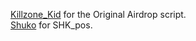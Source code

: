 [Killzone_Kid](http://killzonekid.com/arma-scripting-tutorials-epic-armour-drop/) for the Original Airdrop script.  
[Shuko](http://forums.bistudio.com/showthread.php?t=89376) for SHK_pos.
